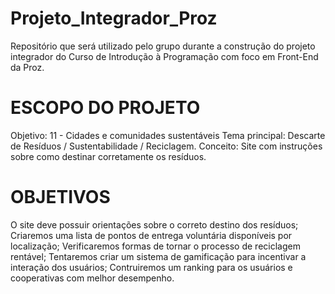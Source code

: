 # Projeto_Integrador_Proz
Repositório que será utilizado pelo grupo durante a construção do projeto integrador do Curso de Introdução à Programação com foco em Front-End da Proz.

# ESCOPO DO PROJETO

Objetivo: 11 - Cidades e comunidades sustentáveis
Tema principal: Descarte de Resíduos / Sustentabilidade / Reciclagem.
Conceito: Site com instruções sobre como destinar corretamente os resíduos.

# OBJETIVOS

O site deve possuir orientações sobre o correto destino dos resíduos;
Criaremos uma lista de pontos de entrega voluntária disponíveis por localização;
Verificaremos formas de tornar o processo de reciclagem rentável;
Tentaremos criar um sistema de gamificação para incentivar a interação dos usuários;
Contruiremos um ranking para os usuários e cooperativas com melhor desempenho.

